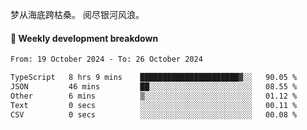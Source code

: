 梦从海底跨枯桑。
阅尽银河风浪。


#### 📝 Weekly development breakdown

<!--START_SECTION:waka-->

```txt
From: 19 October 2024 - To: 26 October 2024

TypeScript   8 hrs 9 mins    ██████████████████████▓░░   90.05 %
JSON         46 mins         ██░░░░░░░░░░░░░░░░░░░░░░░   08.55 %
Other        6 mins          ▒░░░░░░░░░░░░░░░░░░░░░░░░   01.12 %
Text         0 secs          ░░░░░░░░░░░░░░░░░░░░░░░░░   00.11 %
CSV          0 secs          ░░░░░░░░░░░░░░░░░░░░░░░░░   00.08 %
```

<!--END_SECTION:waka-->



